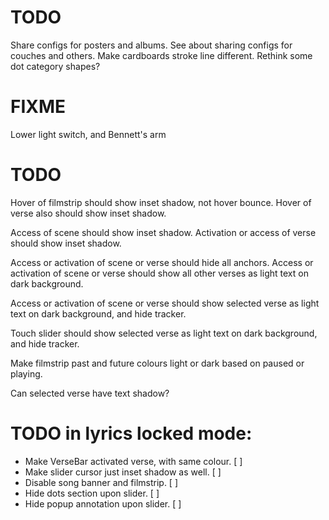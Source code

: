 # TODO
Share configs for posters and albums.
See about sharing configs for couches and others.
Make cardboards stroke line different.
Rethink some dot category shapes?

# FIXME
Lower light switch, and Bennett's arm

# TODO
Hover of filmstrip should show inset shadow, not hover bounce.
Hover of verse also should show inset shadow.

Access of scene should show inset shadow.
Activation or access of verse should show inset shadow.

Access or activation of scene or verse should hide all anchors.
Access or activation of scene or verse should show all other verses as light text on dark background.

Access or activation of scene or verse should show selected verse as light text on dark background, and hide tracker.

Touch slider should show selected verse as light text on dark background, and hide tracker.

Make filmstrip past and future colours light or dark based on paused or playing.

Can selected verse have text shadow?

# TODO in lyrics locked mode:
* Make VerseBar activated verse, with same colour. [ ]
* Make slider cursor just inset shadow as well. [ ]
* Disable song banner and filmstrip. [ ]
* Hide dots section upon slider. [ ]
* Hide popup annotation upon slider. [ ]
